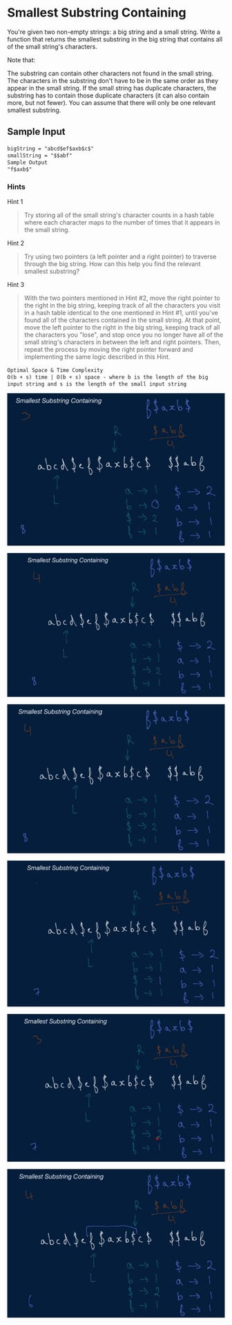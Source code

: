 # Smallest Substring Containing

You're given two non-empty strings: a big string and a small string. Write a function that returns the smallest substring in the big string that contains all of the small string's characters.

Note that:

The substring can contain other characters not found in the small string.
The characters in the substring don't have to be in the same order as they appear in the small string.
If the small string has duplicate characters, the substring has to contain those duplicate characters (it can also contain more, but not fewer).
You can assume that there will only be one relevant smallest substring.

## Sample Input
```
bigString = "abcd$ef$axb$c$"
smallString = "$$abf"
Sample Output
"f$axb$"
```

### Hints

Hint 1
> Try storing all of the small string's character counts in a hash table where each character maps to the number of times that it appears in the small string.

Hint 2
> Try using two pointers (a left pointer and a right pointer) to traverse through the big string. How can this help you find the relevant smallest substring?

Hint 3
> With the two pointers mentioned in Hint #2, move the right pointer to the right in the big string, keeping track of all the characters you visit in a hash table identical to the one mentioned in Hint #1, until you've found all of the characters contained in the small string. At that point, move the left pointer to the right in the big string, keeping track of all the characters you "lose", and stop once you no longer have all of the small string's characters in between the left and right pointers. Then, repeat the process by moving the right pointer forward and implementing the same logic described in this Hint.

```
Optimal Space & Time Complexity
O(b + s) time | O(b + s) space - where b is the length of the big input string and s is the length of the small input string
```

![solution](solution_image1.png)

![solution](solution_image2.png)

![solution](solution_image3.png)

![solution](solution_image4.png)

![solution](solution_image5.png)

![solution](solution_image6.png)
